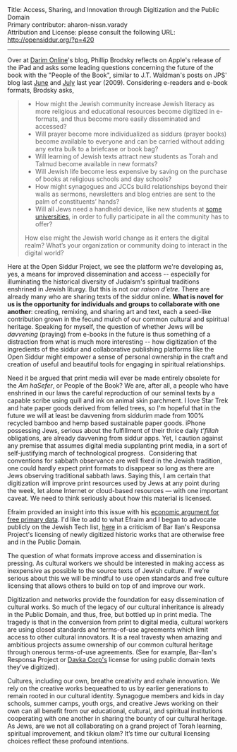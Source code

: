 <html>
<head></head>
<body>
Title: Access, Sharing, and Innovation through Digitization and the Public Domain<br />
Primary contributor: aharon-nissn.varady<br />
Attribution and License: please consult the following URL: <a href="http://opensiddur.org/?p=420">http://opensiddur.org/?p=420</a>
<p />
<hr />

Over at <a href="http://darimonline.org/2010/02/10-for-2010-3-people-of-the-e-book">Darim Online</a>'s blog, Phillip Brodsky reflects on Apple's release of the iPad and asks some leading questions concerning the future of the book with the "People of the Book", similar to J.T. Waldman's posts on JPS' blog last <a href="http://jpsblog.org/2009/06/the-book-vs-e-book-smackdown-are-you-ready-to-rumble/">June</a> and <a href="http://jpsblog.org/2009/07/traditional-book-vs-ebook-smackdown-round-two-ding">July</a> last year (2009). Considering e-readers and e-book formats, Brodsky asks,

<blockquote>
<ul>
    <li>How might the Jewish community increase Jewish literacy as more  religious and educational resources become digitized in e-formats, and  thus become more easily disseminated and accessed?</li>
    <li>Will prayer become more individualized as siddurs (prayer books)  become available to everyone and can be carried without adding any extra  bulk to a briefcase or book bag?</li>
    <li>Will learning of Jewish texts attract new students as Torah and  Talmud become available in new formats?</li>
    <li>Will Jewish life become less expensive by saving on the purchase of  books at religious schools and day schools?</li>
    <li>How might synagogues and JCCs build relationships beyond their walls  as sermons, newsletters and blog entries are sent to the palm of  constituents’ hands?</li>
    <li>Will all Jews need a handheld device, like new students at <a href="http://www.nytimes.com/2008/08/21/technology/21iphone.html">some universities</a>, in order to fully participate in  all the community has to offer?</li>
</ul>
How else might the Jewish world change as  it enters the digital realm? What’s your organization or community doing  to interact in the digital world?</blockquote>

Here at the Open Siddur Project, we see the platform we're developing as, yes, a means for improved dissemination and access -- especially for illuminating the historical diversity of Judaism's spiritual traditions enshrined in Jewish liturgy. But this is not our <em>raison d'etre</em>. There are already many who are sharing texts of the siddur online. <strong>What is novel for us is the opportunity for individuals and groups to collaborate with one another</strong>: creating, remixing, and sharing art and text, each a seed-like contribution grown in the fecund mulch of our common cultural and spiritual heritage. Speaking for myself, the question of whether Jews will be <em>davvening</em> (praying) from e-books in the future is thus something of a distraction from what is much more interesting -- how digitization of the ingredients of the siddur and collaborative publishing platforms like the Open Siddur might empower a sense of personal ownership in the craft and creation of useful and beautiful tools for engaging in spiritual relationships.

Need it be argued that print media will ever be made entirely obsolete  for the <em>Am haSefer</em>,  or People of the Book? We are, after all, a  people who have enshrined in our laws the careful reproduction of our  seminal texts by a capable scribe using quill and ink on animal skin  parchment. I love Star  Trek and hate paper goods derived from felled trees, so I'm hopeful that in the  future we will at least be davvening from siddurim made from 100%  recycled bamboo and hemp based sustainable paper goods. iPhone possessing Jews, serious about the fulfillment of their thrice daily <em>t'fillah</em> obligations, are already davvening from siddur apps. Yet, I caution against any premise that assumes  digital media supplanting print media, in a sort of self-justifying march of technological progress.   Considering that conventions for sabbath  observance are well fixed in  the Jewish tradition, one could hardly  expect print formats to  disappear so long as there are Jews observing  traditional sabbath laws.  Saying this, I am certain that digitization  will improve print  resources used by Jews at any point during the week,  let alone Internet  or cloud-based resources — with one important caveat.  We need to think  seriously about how this material is licensed.

Efraim provided an insight into this issue with his <a href="./an-economic-argument-for-free-primary-data/" target="_self">economic argument for free primary data</a>. I'd like to add to what Efraim and I began to advocate publicly on the Jewish Tech list, <a href="http://groups.google.com/group/jewish-tech/msg/b97320225bb29bc0">here</a> in a criticism of Bar Ilan's Responsa Project's licensing of newly digitized historic works that are otherwise free and in the Public Domain.

The question of what formats improve access and dissemination is pressing. As cultural workers we should be interested in making access as inexpensive as possible to the source texts of Jewish culture. If we’re serious about this we will be mindful to use open standards and free culture licensing that allows others to build on top of and improve our work.

Digitization and networks provide the foundation for easy dissemination of cultural works. So much of the legacy of our cultural inheritance is already in the Public Domain, and thus, free, but bottled up in print media. The tragedy is that in the conversion from print to digital media, cultural workers are using closed standards and terms-of-use agreements which limit access to other cultural innovators. It is a real travesty when amazing and ambitious projects assume ownership of our common cultural heritage through onerous terms-of-use agreements. (See for example, Bar-Ilan's Responsa Project or <a href="https://opensiddur.org/2009/10/free-as-in-freedom/">Davka Corp's</a> license for using public domain texts they've digitized).

Cultures, including our own, breathe creativity and exhale innovation. We rely on the creative works bequeathed to us by earlier generations to remain rooted in our cultural identity. Synagogue members and kids in day schools, summer camps, youth orgs, and creative Jews working on their own can all benefit from our educational, cultural, and spiritual institutions cooperating with one another in sharing the bounty of our cultural heritage. As Jews, are we not all collaborating on a grand project of Torah learning, spiritual improvement, and tikkun olam? It’s time our cultural licensing choices reflect these profound intentions.
</body>
</html>